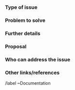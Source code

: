 <!--

* Use this issue template for suggesting new docs or updates to existing docs.
  Note: Doc work as part of feature development is covered in the Feature Request template.
  
* For issues related to features of the docs.gitlab.com site, see
     https://gitlab.com/gitlab-com/gitlab-docs/issues/       

* For information about documentation content and process, see
     https://docs.gitlab.com/ee/development/documentation/ -->

### Type of issue

<!-- Un-comment the line for the applicable doc issue type to add its label.
     Note that all text on that line is deleted upon issue creation. -->
<!-- /label ~"docs:fix" - Correction or clarification needed. -->
<!-- /label ~"docs:new" - New doc needed to cover a new topic or use case. -->
<!-- /label ~"docs:improvement" - Improving an existing doc; e.g. adding a diagram, adding or rewording text, resolving redundancies, cross-linking, etc. -->
<!-- /label ~"docs:revamp" - Review a page or group of pages in order to plan and implement major improvements/rewrites. -->
<!-- /label ~"docs:other" - Anything else. -->

### Problem to solve

<!-- Include the following detail as necessary:
* What product or feature(s) affected?
* What docs or doc section affected? Include links or paths.
* Is there a problem with a specific document, or a feature/process that's not addressed sufficiently in docs?
* Any other ideas or requests?
-->

### Further details

<!--
* Any concepts, procedures, reference info we could add to make it easier to successfully use GitLab?
* Include use cases, benefits, and/or goals for this work.
* If adding content: What audience is it intended for? (What roles and scenarios?)
  For ideas, see personas at https://design.gitlab.com/research/personas or the persona labels at
  https://gitlab.com/groups/gitlab-org/-/labels?utf8=%E2%9C%93&subscribed=&search=persona%3A
-->

### Proposal

<!-- Further specifics for how can we solve the problem. -->

### Who can address the issue

<!-- What if any special expertise is required to resolve this issue? -->

### Other links/references

<!-- E.g. related GitLab issues/MRs -->

/label ~Documentation

